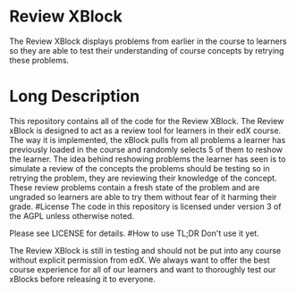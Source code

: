# Review XBlock
The Review XBlock displays problems from earlier in the course to learners so they are able to test their understanding of course concepts by retrying these problems.
# Long Description
This repository contains all of the code for the Review XBlock. The Review xBlock is designed to act as a review tool for learners in their edX course. The way it is implemented, the xBlock pulls from all problems a learner has previously loaded in the course and randomly selects 5 of them to reshow the learner. The idea behind reshowing problems the learner has seen is to simulate a review of the concepts the problems should be testing so in retrying the problem, they are reviewing their knowledge of the concept. These review problems contain a fresh state of the problem and are ungraded so learners are able to try them without fear of it harming their grade.
#License
The code in this repository is licensed under version 3 of the AGPL unless otherwise noted.

Please see LICENSE for details.
#How to use
TL;DR Don't use it yet.

The Review XBlock is still in testing and should not be put into any course without explicit permission from edX. We always want to offer the best course experience for all of our learners and want to thoroughly test our xBlocks before releasing it to everyone.
